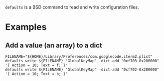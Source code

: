 `defaults` is a BSD command to read and write configuration files.

# Examples

## Add a value (an array) to a dict

```
FILENAME="${HOME}/Library/Preferences/com.googlecode.iterm2.plist"
defaults write ${FILENAME} "GlobalKeyMap" -dict-add "0xf703-0x280000" '{ Action = 10; Text = f; }'
defaults write ${FILENAME} "GlobalKeyMap" -dict-add "0xf702-0x280000" '{ Action = 10; Text = b; }'
```
